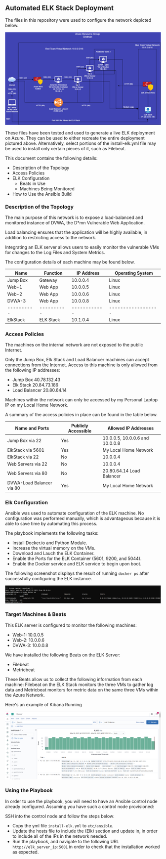 ## Automated ELK Stack Deployment

The files in this repository were used to configure the network depicted below.

![alt text](https://github.com/Robo0483/My-Azure-Lab/blob/main/Images/My%20Azure%20Environment.png)

These files have been tested and used to generate a live ELK deployment on Azure. They can be used to either recreate the entire deployment pictured above. Alternatively, select portions of the install-elk.yml file may be used to install only certain pieces of it, such as Filebeat.

This document contains the following details:
- Description of the Topology
- Access Policies
- ELK Configuration
  - Beats in Use
  - Machines Being Monitored
- How to Use the Ansible Build


### Description of the Topology

The main purpose of this network is to expose a load-balanced and monitored instance of DVWA, the D*mn Vulnerable Web Application.

Load balancing ensures that the application will be highly available, in addition to restricting access to the network.

Integrating an ELK server allows users to easily monitor the vulnerable VMs for changes to the Log Files and System Metrics.

The configuration details of each machine may be found below.

| Name     | Function | IP Address | Operating System |
|----------|----------|------------|------------------|
| Jump Box | Gateway  | 10.0.0.4   | Linux            |
| Web-1    | Web App  | 10.0.0.5   | Linux            |
| Web-2    | Web App  | 10.0.0.6   | Linux            |
| DVWA-3   | Web App  | 10.0.0.8   | Linux            |
|----------|----------|------------|------------------|
| ElkStack | ELK Stack| 10.1.0.4   | Linux            |

### Access Policies

The machines on the internal network are not exposed to the public Internet. 

Only the Jump Box, Elk Stack and Load Balancer machines can accept connections from the Internet. Access to this machine is only allowed from the following IP addresses:

- Jump Box      40.78.132.43
- Elk Stack     20.84.73.186
- Load Balancer 20.80.64.14

Machines within the network can only be accessed by my Personal Laptop IP on my Local Home Network.

A summary of the access policies in place can be found in the table below.

| Name and Ports           | Publicly Accessible | Allowed IP Addresses               |
|--------------------------|---------------------|------------------------------------|
| Jump Box via 22          | Yes                 | 10.0.0.5, 10.0.0.6 and 10.0.0.8    |
| ElkStack via 5601        | Yes                 | My Local Home Network              |
| ElkStack via 22          | No                  | 10.0.0.4                           |
| Web Servers via 22       | No                  | 10.0.0.4                           |
| Web Servers via 80       | No                  | 20.80.64.14 Load Balancer          |
| DVWA-Load Balancer via 80| Yes                 | My Local Home Network              |

### Elk Configuration

Ansible was used to automate configuration of the ELK machine. No configuration was performed manually, which is advantageous because it is able to save time by automating this process.

The playbook implements the following tasks:

- Install Docker.io and Python Module.
- Increase the virtual memory on the VMs.
- Download and Lauch the ELK Container.
- Enable the Ports for the ELK Container (5601, 9200, and 5044).
- Enable the Docker service and ELK service to begin upon boot. 

The following screenshot displays the result of running `docker ps` after successfully configuring the ELK instance.

![alt text](https://github.com/Robo0483/My-Azure-Lab/blob/main/Images/docker_ps_output.PNG)

### Target Machines & Beats
This ELK server is configured to monitor the following machines: 

- Web-1:  10.0.0.5
- Web-2:  10.0.0.6
- DVWA-3: 10.0.0.8

We have installed the following Beats on the ELK Server: 

- Filebeat 
- Metricbeat

These Beats allow us to collect the following information from each machine: Filebeat on the ELK Stack monitors the three VMs to gather log data and Metricbeat monitors for metric data on the same three VMs within the Azure Network. 

Here's an example of Kibana Running

![alt text](https://github.com/Robo0483/My-Azure-Lab/blob/main/Images/Kibana%20Running.PNG)

### Using the Playbook
In order to use the playbook, you will need to have an Ansible control node already configured. Assuming you have such a control node provisioned: 

SSH into the control node and follow the steps below:

- Copy the yml file `install-elk.yml` to `etc/ansible`.
- Update the hosts file to include the (Elk) section and update in, in order to include all of the IPs in the network needed. 
- Run the playbook, and navigate to the following URL `http://elk_server_ip:5601` in order to check that the installation worked as expected.
